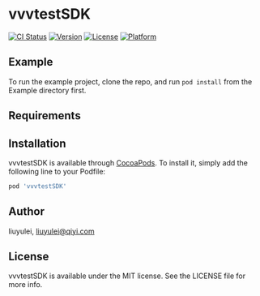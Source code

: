 # vvvtestSDK

[![CI Status](https://img.shields.io/travis/liuyulei/vvvtestSDK.svg?style=flat)](https://travis-ci.org/liuyulei/vvvtestSDK)
[![Version](https://img.shields.io/cocoapods/v/vvvtestSDK.svg?style=flat)](https://cocoapods.org/pods/vvvtestSDK)
[![License](https://img.shields.io/cocoapods/l/vvvtestSDK.svg?style=flat)](https://cocoapods.org/pods/vvvtestSDK)
[![Platform](https://img.shields.io/cocoapods/p/vvvtestSDK.svg?style=flat)](https://cocoapods.org/pods/vvvtestSDK)

## Example

To run the example project, clone the repo, and run `pod install` from the Example directory first.

## Requirements

## Installation

vvvtestSDK is available through [CocoaPods](https://cocoapods.org). To install
it, simply add the following line to your Podfile:

```ruby
pod 'vvvtestSDK'
```

## Author

liuyulei, liuyulei@qiyi.com

## License

vvvtestSDK is available under the MIT license. See the LICENSE file for more info.
